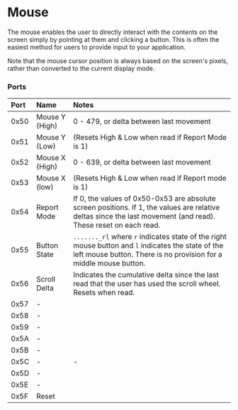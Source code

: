 # Mouse

The mouse enables the user to directly interact with the contents on the screen simply by pointing at them and clicking a button. This is often the easiest method for users to provide input to your application.

Note that the mouse cursor position is always based on the screen's pixels, rather than converted to the current display mode. 

### Ports

| Port | Name | Notes |
| :--- | :--- | :--- |
| 0x50 | Mouse Y \(High\) | 0 - 479, or delta between last movement |
| 0x51 | Mouse Y \(Low\) | \(Resets High & Low when read if Report Mode is 1\) |
| 0x52 | Mouse X \(High\) | 0 - 639, or delta between last movement |
| 0x53 | Mouse X \(low\) | \(Resets High & Low when read if Report mode is 1\) |
| 0x54 | Report Mode | If 0, the values of 0x50-0x53 are absolute screen positions. If 1, the values are relative deltas since the last movement \(and read\). These reset on each read. |
| 0x55 | Button State | `......._rl` where `r` indicates state of the right mouse button and `l` indicates the state of the left mouse button. There is no provision for a middle mouse button. |
| 0x56 | Scroll Delta | Indicates the cumulative delta since the last read that the user has used the scroll wheel. Resets when read.  |
| 0x57 | - |  |
| 0x58 | - |  |
| 0x59 | - |  |
| 0x5A | - |  |
| 0x5B | - |  |
| 0x5C | - | - |
| 0x5D | - |  |
| 0x5E | - |  |
| 0x5F | Reset |  |



### 

